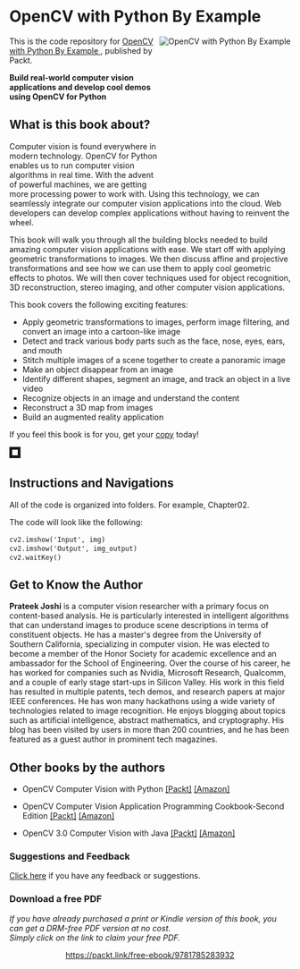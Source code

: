 # OpenCV with Python By Example 

<a href="https://prod.packtpub.com/application-development/opencv-python-example?utm_source=github&utm_medium=repository&utm_campaign="><img src="https://prod.packtpub.com/media/catalog/product/cache/e4d64343b1bc593f1c5348fe05efa4a6/3/9/3932os_opencv20with20python20by20example_.jpg" alt="OpenCV with Python By Example " height="256px" align="right"></a>

This is the code repository for [OpenCV with Python By Example ](https://prod.packtpub.com/application-development/opencv-python-example?utm_source=github&utm_medium=repository&utm_campaign=), published by Packt.

**Build real-world computer vision applications and develop cool demos using OpenCV for Python**

## What is this book about?
	
Computer vision is found everywhere in modern technology. OpenCV for Python enables us to run computer vision algorithms in real time. With the advent of powerful machines, we are getting more processing power to work with. Using this technology, we can seamlessly integrate our computer vision applications into the cloud. Web developers can develop complex applications without having to reinvent the wheel.

This book will walk you through all the building blocks needed to build amazing computer vision applications with ease. We start off with applying geometric transformations to images. We then discuss affine and projective transformations and see how we can use them to apply cool geometric effects to photos. We will then cover techniques used for object recognition, 3D reconstruction, stereo imaging, and other computer vision applications.

This book covers the following exciting features:
* Apply geometric transformations to images, perform image filtering, and convert an image into a cartoon-like image
* Detect and track various body parts such as the face, nose, eyes, ears, and mouth
* Stitch multiple images of a scene together to create a panoramic image
* Make an object disappear from an image
* Identify different shapes, segment an image, and track an object in a live video
* Recognize objects in an image and understand the content
* Reconstruct a 3D map from images
* Build an augmented reality application


If you feel this book is for you, get your [copy](https://www.amazon.com/dp/1785283936) today!

<a href="https://www.packtpub.com/?utm_source=github&utm_medium=banner&utm_campaign=GitHubBanner"><img src="https://raw.githubusercontent.com/PacktPublishing/GitHub/master/GitHub.png" 
alt="https://www.packtpub.com/" border="5" /></a>

## Instructions and Navigations
All of the code is organized into folders. For example, Chapter02.

The code will look like the following:
```
cv2.imshow('Input', img)
cv2.imshow('Output', img_output)
cv2.waitKey()
```


## Get to Know the Author
**Prateek Joshi**
is a computer vision researcher with a primary focus on content-based
analysis. He is particularly interested in intelligent algorithms that can understand
images to produce scene descriptions in terms of constituent objects. He has a master's
degree from the University of Southern California, specializing in computer vision. He
was elected to become a member of the Honor Society for academic excellence and an
ambassador for the School of Engineering. Over the course of his career, he has worked
for companies such as Nvidia, Microsoft Research, Qualcomm, and a couple of early
stage start-ups in Silicon Valley.
His work in this field has resulted in multiple patents, tech demos, and research
papers at major IEEE conferences. He has won many hackathons using a wide
variety of technologies related to image recognition. He enjoys blogging about
topics such as artificial intelligence, abstract mathematics, and cryptography.
His blog has been visited by users in more than 200 countries, and he has been
featured as a guest author in prominent tech magazines.


## Other books by the authors
* OpenCV Computer Vision with Python  [[Packt]](https://prod.packtpub.com/in/application-development/opencv-computer-vision-python?utm_source=github&utm_medium=repository&utm_campaign=) [[Amazon]](https://www.amazon.com/dp/1782163921)

* OpenCV Computer Vision Application Programming Cookbook-Second Edition  [[Packt]](https://prod.packtpub.com/in/application-development/opencv-computer-vision-application-programming-cookbook-second-edition?utm_source=github&utm_medium=repository&utm_campaign=) [[Amazon]](https://www.amazon.com/dp/1782161481)


* OpenCV 3.0 Computer Vision
with Java  [[Packt]](https://prod.packtpub.com/in/application-development/opencv-30-computer-vision-java?utm_source=github&utm_medium=repository&utm_campaign=) [[Amazon]](https://www.amazon.com/dp/1783283971)

### Suggestions and Feedback
[Click here](https://docs.google.com/forms/d/e/1FAIpQLSdy7dATC6QmEL81FIUuymZ0Wy9vH1jHkvpY57OiMeKGqib_Ow/viewform) if you have any feedback or suggestions.


### Download a free PDF

 <i>If you have already purchased a print or Kindle version of this book, you can get a DRM-free PDF version at no cost.<br>Simply click on the link to claim your free PDF.</i>
<p align="center"> <a href="https://packt.link/free-ebook/9781785283932">https://packt.link/free-ebook/9781785283932 </a> </p>